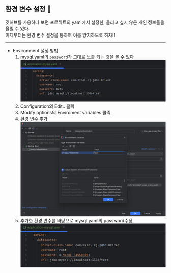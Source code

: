 ## 환경 변수 설정 👀
깃허브를 사용하다 보면 프로젝트의 yaml에서 설정한, 올리고 싶지 않은 개인 정보들을 올릴 수 있다. <br>
이제부터는 환경 변수 설정을 통하여 이를 방지하도록 하자!!
<hr>

- Environment 설정 방법
  1. mysql.yaml의 `password`가 그대로 노출 되는 것을 볼 수 있다
  ![이미지](/img/num3.png)
  2. Configuration의 Edit.. 클릭
  3. Modify options의 Enviroment variables 클릭
  4. 환경 변수 추가
  ![이미지](/img/num4.png)
  5. 추가한 환경 변수를 바탕으로 mysql.yaml의 password수정
  ![이미지](/img/num5.png)
